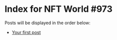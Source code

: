 # Index for NFT World #973
Posts will be displayed in the order below:

- [Your first post](./001-first.md)

